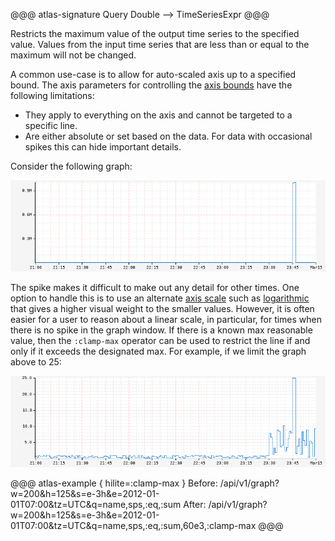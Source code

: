 @@@ atlas-signature
Query
Double
-->
TimeSeriesExpr
@@@

Restricts the maximum value of the output time series to the specified value. Values
from the input time series that are less than or equal to the maximum will not be
changed.

A common use-case is to allow for auto-scaled axis up to a specified bound. The
axis parameters for controlling the [axis bounds](../../api/graph/axis-bounds.md) have the following
limitations:

- They apply to everything on the axis and cannot be targeted to a specific line.
- Are either absolute or set based on the data. For data with occasional spikes
  this can hide important details.

Consider the following graph:

![Original Data](../../images/clamp-max-spike.png)

The spike makes it difficult to make out any detail for other times. One option
to handle this is to use an alternate [axis scale](../../api/graph/axis-scale.md) such as
[logarithmic](../../api/graph/axis-scale.md#logarithmic) that gives a higher visual weight to the smaller
values. However, it is often easier for a user to reason about a linear scale, in
particular, for times when there is no spike in the graph window. If there is a known
max reasonable value, then the `:clamp-max` operator can be used to restrict the line
if and only if it exceeds the designated max. For example, if we limit the graph above
to 25:

![Original Data](../../images/clamp-max-25.png)

@@@ atlas-example { hilite=:clamp-max }
Before: /api/v1/graph?w=200&h=125&s=e-3h&e=2012-01-01T07:00&tz=UTC&q=name,sps,:eq,:sum
After: /api/v1/graph?w=200&h=125&s=e-3h&e=2012-01-01T07:00&tz=UTC&q=name,sps,:eq,:sum,60e3,:clamp-max
@@@